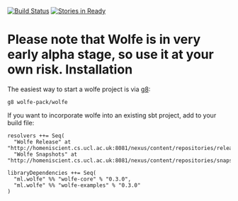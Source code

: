 [![Build Status](https://api.travis-ci.org/wolfe-pack/wolfe.svg)](https://travis-ci.org/wolfe-pack/wolfe)
[![Stories in Ready](https://badge.waffle.io/wolfe-pack/wolfe.svg?label=ready&title=Ready)](http://waffle.io/wolfe-pack/wolfe)
<!-- [![Coverage Status](https://coveralls.io/repos/wolfe-pack/wolfe/badge.png)](https://coveralls.io/r/wolfe-pack/wolfe) -->
Please note that Wolfe is in very early alpha stage, so use it at your own risk.
Installation
============
The easiest way to start a wolfe project is via [g8](https://github.com/n8han/giter8):
```
g8 wolfe-pack/wolfe
```

If you want to incorporate wolfe into an existing sbt project, add to your build file:
```
resolvers ++= Seq(
  "Wolfe Release" at "http://homeniscient.cs.ucl.ac.uk:8081/nexus/content/repositories/releases",
  "Wolfe Snapshots" at "http://homeniscient.cs.ucl.ac.uk:8081/nexus/content/repositories/snapshots")

libraryDependencies ++= Seq(
  "ml.wolfe" %% "wolfe-core" % "0.3.0",
  "ml.wolfe" %% "wolfe-examples" % "0.3.0"
)
```

